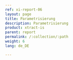 ```yaml
---
ref: xi-report-06
layout: page
title: Parametrisierung
description: Parametrisierung
product: xtract-is
parent: report
permalink: /:collection/:path
weight: 6
lang: de_DE

---
```

